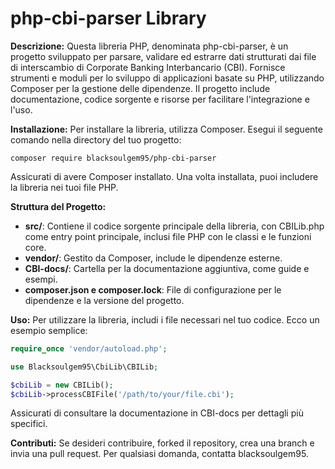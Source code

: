 # php-cbi-parser Library

**Descrizione:**
Questa libreria PHP, denominata php-cbi-parser, è un progetto sviluppato per parsare, validare ed estrarre dati strutturati dai file di interscambio di Corporate Banking Interbancario (CBI). Fornisce strumenti e moduli per lo sviluppo di applicazioni basate su PHP, utilizzando Composer per la gestione delle dipendenze. Il progetto include documentazione, codice sorgente e risorse per facilitare l'integrazione e l'uso.

**Installazione:**
Per installare la libreria, utilizza Composer. Esegui il seguente comando nella directory del tuo progetto:

```
composer require blacksoulgem95/php-cbi-parser
```

Assicurati di avere Composer installato. Una volta installata, puoi includere la libreria nei tuoi file PHP.

**Struttura del Progetto:**
- **src/**: Contiene il codice sorgente principale della libreria, con CBILib.php come entry point principale, inclusi file PHP con le classi e le funzioni core.
- **vendor/**: Gestito da Composer, include le dipendenze esterne.
- **CBI-docs/**: Cartella per la documentazione aggiuntiva, come guide e esempi.
- **composer.json e composer.lock**: File di configurazione per le dipendenze e la versione del progetto.

**Uso:**
Per utilizzare la libreria, includi i file necessari nel tuo codice. Ecco un esempio semplice:

```php
require_once 'vendor/autoload.php';

use Blacksoulgem95\CbiLib\CBILib;

$cbiLib = new CBILib();
$cbiLib->processCBIFile('/path/to/your/file.cbi');
```

Assicurati di consultare la documentazione in CBI-docs per dettagli più specifici.

**Contributi:**
Se desideri contribuire, forked il repository, crea una branch e invia una pull request. Per qualsiasi domanda, contatta blacksoulgem95.
